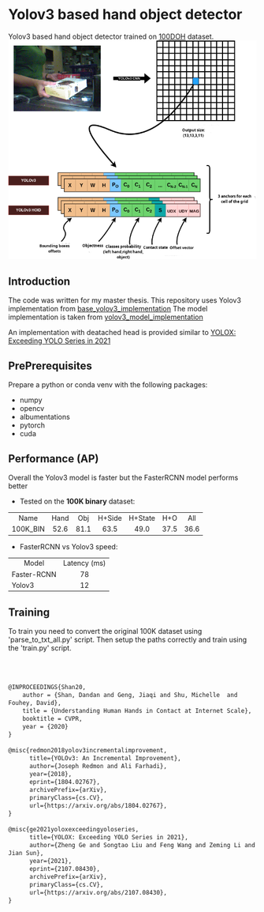 # Yolov3 based hand object detector

Yolov3 based hand object detector trained on [100DOH](https://arxiv.org/abs/2006.06669) dataset.
![method](assets/yolov3_outputs_i.png)

## Introduction
The code was written for my master thesis.
This repository uses Yolov3 implementation from [base_yolov3_implementation](https://github.com/eriklindernoren/PyTorch-YOLOv3/tree/master)
The model implementation is taken from [yolov3_model_implementation](https://github.com/aladdinpersson/Machine-Learning-Collection/tree/master/ML/Pytorch/object_detection/YOLOv3)

An implementation with deatached head is provided similar to [YOLOX: Exceeding YOLO Series in 2021](https://arxiv.org/abs/2107.08430)

## PrePrerequisites

Prepare a python or conda venv with the following packages:
* numpy
* opencv
* albumentations
* pytorch 
* cuda

## Performance (AP)
Overall the Yolov3 model is faster but the FasterRCNN model performs better
- Tested on the **100K binary** dataset:
<table><tbody>
<tr>
<td align="center">Name</td>
<td align="center">Hand</td>
<td align="center">Obj</td>
<td align="center">H+Side</td>
<td align="center">H+State</td>
<td align="center">H+O</td>
<td align="center">All</td>
</tr>

<tr>
<td align='left'>100K_BIN</td>
<td align='center'>52.6</td>
<td align='center'>81.1</td>
<td align='center'>63.5</td>
<td align='center'>49.0</td>
<td align='center'>37.5</td>
<td align='center'>36.6</td>
</tr>

</tbody></table>

- FasterRCNN vs Yolov3 speed:
<table><tbody>
<tr>
<td align="center">Model</td>
<td align="center">Latency (ms)</td>
</tr>

<tr>
<td align='left'>Faster-RCNN</td>
<td align='center'>78</td>
</tr>

<tr>
<td align='left'>Yolov3</td>
<td align='center'>12</td>
</tr>

</tbody></table>

## Training
To train you need to convert the original 100K dataset using 'parse_to_txt_all.py' script.
Then setup the paths correctly and train using the 'train.py' script.


</br>
</br>

```
@INPROCEEDINGS{Shan20, 
    author = {Shan, Dandan and Geng, Jiaqi and Shu, Michelle  and Fouhey, David},
    title = {Understanding Human Hands in Contact at Internet Scale},
    booktitle = CVPR, 
    year = {2020} 
}

@misc{redmon2018yolov3incrementalimprovement,
      title={YOLOv3: An Incremental Improvement}, 
      author={Joseph Redmon and Ali Farhadi},
      year={2018},
      eprint={1804.02767},
      archivePrefix={arXiv},
      primaryClass={cs.CV},
      url={https://arxiv.org/abs/1804.02767}, 
}

@misc{ge2021yoloxexceedingyoloseries,
      title={YOLOX: Exceeding YOLO Series in 2021}, 
      author={Zheng Ge and Songtao Liu and Feng Wang and Zeming Li and Jian Sun},
      year={2021},
      eprint={2107.08430},
      archivePrefix={arXiv},
      primaryClass={cs.CV},
      url={https://arxiv.org/abs/2107.08430}, 
}
```
